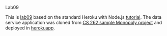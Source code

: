 Lab09

This is [lab09](https://cs.calvin.edu/courses/cs/262/kvlinden/09is/lab.html) based on the standard 
Heroku with Node.js [tutorial](https://devcenter.heroku.com/articles/getting-started-with-nodejs).
The data service application was cloned from [CS 262 sample Monopoly project](https://github.com/calvin-cs262-organization/monopoly-project) 
and deployed in [herokuapp](https://cs262-monopoly-service.herokuapp.com/).           




